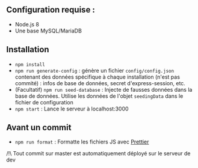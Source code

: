 ## Configuration requise :

- Node.js 8
- Une base MySQL/MariaDB

## Installation

- `npm install`
- `npm run generate-config` : génère un fichier `config/config.json` contenant des données spécifique à chaque installation (n'est pas commité) : infos de base de données, secret d'express-session, etc.
- (Facultatif) `npm run seed-database` : Injecte de fausses données dans la base de données. Utilise les données de l'objet `seedingData` dans le fichier de configuration
- `npm start` : Lance le serveur à localhost:3000

## Avant un commit

- `npm run format` : Formatte les fichiers JS avec [Prettier](https://github.com/prettier/prettier)

/!\ Tout commit sur master est automatiquement déployé sur le serveur de dev
